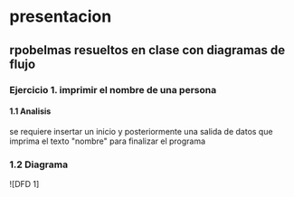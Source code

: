 # presentacion
## rpobelmas resueltos en clase con diagramas de flujo 
###  Ejercicio 1. imprimir el nombre de una persona 
#### 1.1 Analisis 
se requiere insertar un inicio y posteriormente una salida de datos que imprima el texto "nombre" para finalizar el programa 
### 1.2 Diagrama
![DFD 1]
